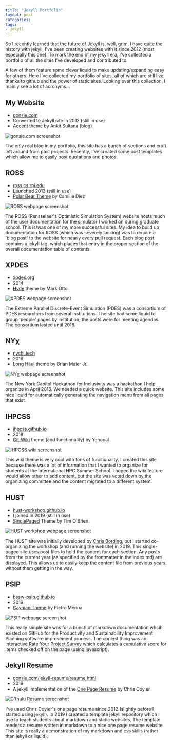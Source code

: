 ```yaml
---
title: "Jekyll Portfolio"
layout: post
categories:
tags:
- jekyll
---
```


So I recently learned that the future of Jekyll is, well, [grim](https://www.bridgetownrb.com/future/rip-jekyll/).
I have quite the history with jekyll, I've been creating websites with it since 2012 (most especially this one).
To mark the end of my jekyll era, I've collected a portfolio of all the sites I've developed and contributed to.

A few of them feature some clever liquid to make updating/expanding easy for others.
Here I've collected my portfolio of sites, all of which are still live, thanks to github and the power of static sites.
Looking over this collection, I mainly see a lot of acronyms&#x2026;


## My Website

-   [gonsie.com](https://gonsie.com)
-   Converted to Jekyll site in 2012 (still in use)
-   [Accent](http://jekyllthemes.org/themes/accent/) theme by Ankit Sultana (blog)

![gonsie.com screenshot](/images/portfolio/portfolio-gonsie.png)

The only real blog in my portfolio, this site has a bunch of sections and cruft left around from past projects.
Recently, I've created some post templates which allow me to easily post quotations and photos.


## ROSS

-   [ross.cs.rpi.edu](https://ross-org.github.io)
-   Launched 2013 (still in use)
-   [Polar Bear Theme](http://jekyllthemes.org/themes/polar-bear-theme/) by Camille Diez

![ROSS webpage screenshot](/images/portfolio/portfolio-ross.png)

The ROSS (Rensselaer's Optimistic Simulation System) website hosts much of the user documentation for the simulator I worked on during graduate school.
This is/was one of my more successful sites.
My idea to build up documentation for ROSS (which was severely lacking) was to require a 'blog post' to the website for nearly every pull request.
Each blog post contains a jekyll tag, which places that entry in the proper section of the overall documentation table of contents.


## XPDES

-   [xpdes.org](https://xpdes.github.io)
-   2014
-   [Hyde](http://jekyllthemes.org/themes/hyde/) theme by Mark Otto

![XPDES webpage screenshot](/images/portfolio/portfolio-xpdes.png)

The Extreme Parallel Discrete-Event Simulation (PDES) was a consortium of PDES researchers from several institutions.
The site had some liquid to group 'people' pages by institution; the posts were for meeting agendas.
The consortium lasted until 2016.


## NYχ

-   [nychi.tech](https://nychi.github.io)
-   2016
-   [Long Haul](http://jekyllthemes.org/themes/long-haul/) theme by Brian Maier Jr.

![NYχ webpage screenshot](/images/portfolio/portfolio-nychi.png)

The New York Capitol Hackathon for Inclusivity was a hackathon I help organize in April 2016.
We needed a quick website.
This site includes some nice liquid for automatically generating the navigation menu from all pages that exist.


## IHPCSS

-   [ihpcss.github.io](https://ihpcss.github.io)
-   2018
-   [Git-Wiki](http://jekyllthemes.org/themes/git-wiki-for-documentation/) theme (and functionality) by Yehonal

![IHPCSS wiki screenshot](/images/portfolio/portfolio-ihpcss.png)

This wiki theme is very cool with tons of functionality.
I created this site because there was a lot of information that I wanted to organize for students at the International HPC Summer School.
I hoped the wiki feature would allow other to add content, but the site was voted down by the organizing committee and the content migrated to a different system.


## HUST

-   [hust-workshop.github.io](https://hust-workshop.github.io)
-   I joined in 2019 (still in use)
-   [SinglePaged](http://jekyllthemes.org/themes/singlepaged/) Theme by Tim O'Brien

![HUST workshop webpage screenshot](/images/portfolio/portfolio-hust.png)

The HUST site was initially developed by [Chris Bording](https://github.com/chrisbuwahpc), but I started co-organizing the workshop (and running the website) in 2019.
This single-paged site uses post files to hold the content for each section.
Any posts from the current year (as specified by the frontmatter in the index.md) are displayed.
This allows us to easily keep the content file from previous years, without them getting in the way.


## PSIP

-   [bssw-psip.github.io](https://bssw-psip.github.io)
-   2019
-   [Cayman Theme](http://jekyllthemes.org/themes/cayman-theme/) by Pietro Menna

![PSIP webpage screenshot](/images/portfolio/portfolio-psip.png)

This really simple site was for a bunch of markdown documentation whcih existed on GitHub for the Productivity and Sustainability Improvement Planning software improvement process.
The coolest thing was an interactive [Rate Your Project Survey](https://bssw-psip.github.io/ptc-catalog/survey.html) which calculates a cumulative score for items checked off on the page (using javascript).


## Jekyll Resume

-   [gonsie.com/jekyll-resume/resume.html](https://www.gonsie.com/jekyll-resume/resume.html)
-   2019
-   A jekyll implementation of the [One Page Resume](https://css-tricks.com/one-page-resume-site/) by Chris Coyier

![C'thulu Resume screenshot](/images/portfolio/portfolio-resume.png)

I've used Chris Coyier's one page resume since 2012 (slightly before I started using jekyll).
In 2019 I created a template jekyll repository which I use to teach students about markdown and static websites.
The template renders a resume written in markdown to a nice one page resume website.
This site is really a demonstration of my markdown and css skills (rather than jekyll or liquid).
